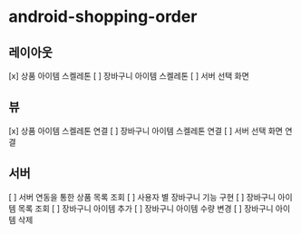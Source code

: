 # android-shopping-order

## 레이아웃
[x] 상품 아이템 스켈레톤
[ ] 장바구니 아이템 스켈레톤
[ ] 서버 선택 화면

## 뷰
[x] 상품 아이템 스켈레톤 연결
[ ] 장바구니 아이템 스켈레톤 연결
[ ] 서버 선택 화면 연결

## 서버
[ ] 서버 연동을 통한 상품 목록 조회
[ ] 사용자 별 장바구니 기능 구현
    [ ] 장바구니 아이템 목록 조회
    [ ] 장바구니 아이템 추가
    [ ] 장바구니 아이템 수량 변경
    [ ] 장바구니 아이템 삭제